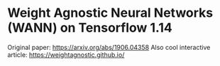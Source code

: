 # Weight Agnostic Neural Networks (WANN) on Tensorflow 1.14

Original paper: https://arxiv.org/abs/1906.04358
Also cool interactive article: https://weightagnostic.github.io/
